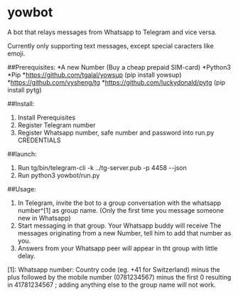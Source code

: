 # yowbot
A bot that relays messages from Whatsapp to Telegram and vice versa.

Currently only supporting text messages, except special caracters like emoji.

##Prerequisites:
*A new Number (Buy a cheap prepaid SIM-card)
*Python3
*Pip
*https://github.com/tgalal/yowsup (pip install yowsup)
*https://github.com/vysheng/tg
*https://github.com/luckydonald/pytg (pip install pytg)

##Install:
1. Install Prerequisites
2. Register Telegram number
3. Register Whatsapp number, safe number and password into run.py CREDENTIALS

##launch:
1. Run tg/bin/telegram-cli -k ../tg-server.pub -p 4458 --json
2. Run python3 yowbot/run.py

##Usage:
1. In Telegram, invite the bot to a group conversation with the whatsapp number^[1] as group name. (Only the first time you message someone new in Whatsapp)
2. Start messaging in that group. Your Whatsapp buddy will receive The messages originating from a new Number, tell him to add that number as you.
3. Answers from your Whatsapp peer will appear in tht group with little delay.

[1]: Whatsapp number: Country code (eg. +41 for Switzerland) minus the plus followed by the mobile number (0781234567)  minus the first 0 resulting in 41781234567 ; adding anything else to the group name will not work.


